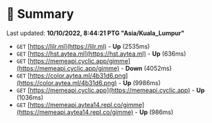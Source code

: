 # 📖 Summary
Last updated: **10/10/2022, 8:44:21 PTG "Asia/Kuala_Lumpur"**

- `GET` [https://lilr.ml](https://lilr.ml) - **Up** (2535ms)
- `GET` [https://hst.aytea.ml](https://hst.aytea.ml) - **Up** (636ms)
- `GET` [https://memeapi.cyclic.app/gimme](https://memeapi.cyclic.app/gimme) - **Down** (4052ms)
- `GET` [https://color.aytea.ml/4b31d6.png](https://color.aytea.ml/4b31d6.png) - **Up** (9986ms)
- `GET` [https://memeapi.cyclic.app](https://memeapi.cyclic.app) - **Up** (1036ms)
- `GET` [https://memeapi.aytea14.repl.co/gimme](https://memeapi.aytea14.repl.co/gimme) - **Up** (986ms)
